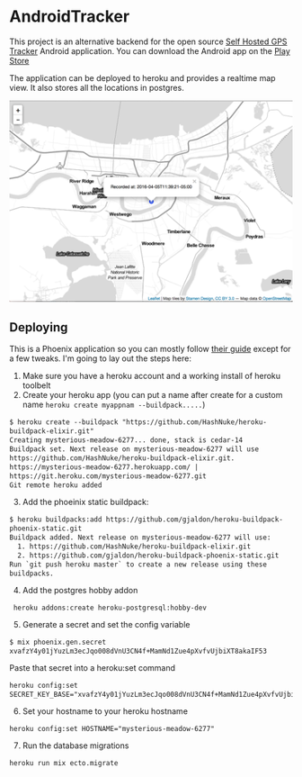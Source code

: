 # AndroidTracker

This project is an alternative backend for the open source
 [Self Hosted GPS Tracker](https://github.com/herverenault/Self-Hosted-GPS-Tracker) Android application.
You can download the Android app on the [Play Store](https://play.google.com/store/apps/details?id=fr.herverenault.selfhostedgpstracker)

The application can be deployed to heroku and provides a realtime map view. It also stores all the locations in postgres.

![Screenshot](/screen.png)

## Deploying

This is a Phoenix application so you can mostly follow [their guide](http://www.phoenixframework.org/docs/heroku) except for a few tweaks. I'm going to lay out the steps here:

1. Make sure you have a heroku account and a working install of heroku toolbelt
2. Create your heroku app (you can put a name after create for a custom name `heroku create myappnam --buildpack.....`)

```
$ heroku create --buildpack "https://github.com/HashNuke/heroku-buildpack-elixir.git"
Creating mysterious-meadow-6277... done, stack is cedar-14
Buildpack set. Next release on mysterious-meadow-6277 will use https://github.com/HashNuke/heroku-buildpack-elixir.git.
https://mysterious-meadow-6277.herokuapp.com/ | https://git.heroku.com/mysterious-meadow-6277.git
Git remote heroku added
```

3. Add the phoeinix static buildpack:

```
$ heroku buildpacks:add https://github.com/gjaldon/heroku-buildpack-phoenix-static.git
Buildpack added. Next release on mysterious-meadow-6277 will use:
  1. https://github.com/HashNuke/heroku-buildpack-elixir.git
  2. https://github.com/gjaldon/heroku-buildpack-phoenix-static.git
Run `git push heroku master` to create a new release using these buildpacks.
```

4. Add the postgres hobby addon

```
 heroku addons:create heroku-postgresql:hobby-dev
```

5. Generate a secret and set the config variable

```
$ mix phoenix.gen.secret
xvafzY4y01jYuzLm3ecJqo008dVnU3CN4f+MamNd1Zue4pXvfvUjbiXT8akaIF53
```

Paste that secret into a heroku:set command
```
heroku config:set SECRET_KEY_BASE="xvafzY4y01jYuzLm3ecJqo008dVnU3CN4f+MamNd1Zue4pXvfvUjbiXT8akaIF53"
```

6. Set your hostname to your heroku hostname

```
heroku config:set HOSTNAME="mysterious-meadow-6277"
```

7. Run the database migrations

```
heroku run mix ecto.migrate
```


